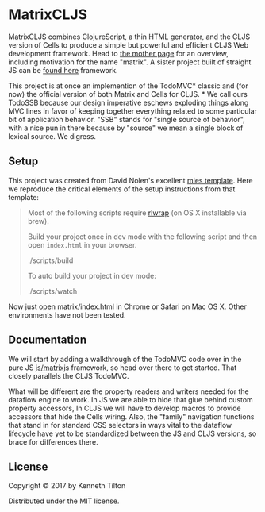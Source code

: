 # MatrixCLJS

MatrixCLJS combines ClojureScript, a thin HTML generator, and the CLJS version of Cells to produce a simple but powerful and efficient CLJS Web development framework. Head to [the mother page](https://github.com/kennytilton/MatrixJS) for an overview, including motivation for the name "matrix". A sister project built of straight JS can be [found here](https://github.com/kennytilton/MatrixJS/tree/master/js/matrixjs) framework. 

This project is at once an implemention of the TodoMVC\* classic and (for now) the official version of both Matrix and Cells for CLJS. * We call ours TodoSSB because our design imperative eschews exploding things along MVC lines in favor of keeping together everything related to some particular bit of application behavior. "SSB" stands for "single source of behavior", with a nice pun in there because by "source" we mean a single block of lexical source. We digress.

## Setup 

This project was created from David Nolen's excellent [mies template](https://github.com/swannodette/mies). Here we reproduce the critical elements of the setup instructions from that template:

> Most of the following scripts require [rlwrap](http://utopia.knoware.nl/~hlub/uck/rlwrap/) (on OS X installable via brew).
>
> Build your project once in dev mode with the following script and then open `index.html` in your browser.
>
>    ./scripts/build
>
> To auto build your project in dev mode:
>
>    ./scripts/watch

Now just open matrix/index.html in Chrome or Safari on Mac OS X. Other environments have not been tested.

## Documentation

We will start by adding a walkthrough of the TodoMVC code over in the pure JS [js/matrixjs](https://github.com/kennytilton/MatrixJS/tree/master/js/matrixjs) framework, so head over there to get started. That closely parallels the CLJS TodoMVC. 

What will be different are the property readers and writers needed for the dataflow engine to work. In JS we are able to hide that glue behind custom property accessors, In CLJS we will have to develop macros to provide accessors that hide the Cells wiring. Also, the "family" navigation functions that stand in for standard CSS selectors in ways vital to the dataflow lifecycle have yet to be standardized between the JS and CLJS versions, so brace for differences there.

## License

Copyright © 2017 by Kenneth Tilton

Distributed under the MIT license.

